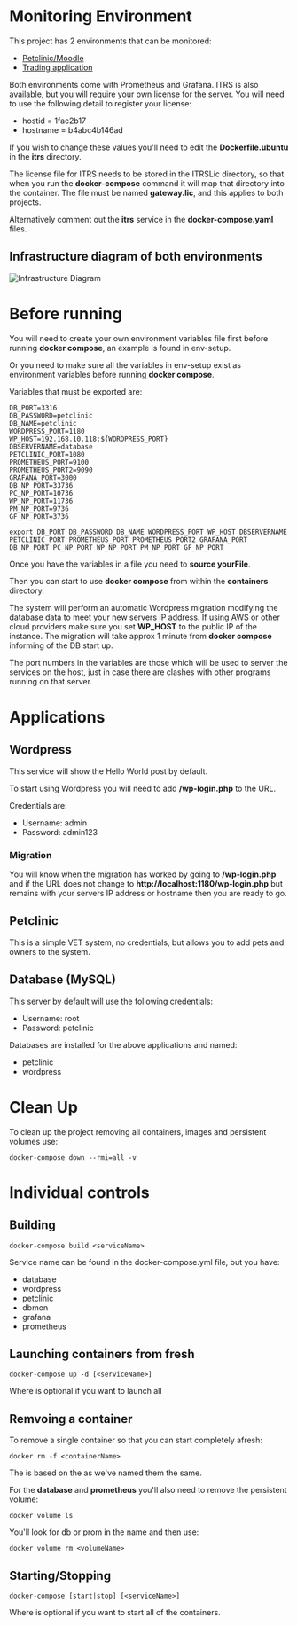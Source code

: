 # Monitoring Environment

This project has 2 environments that can be monitored:

* [Petclinic/Moodle](containers/README.md)
* [Trading application](tradeapp/README.md)

Both environments come with Prometheus and Grafana.
ITRS is also available, but you will require your own license for the server.  You will need to use the following detail to register your license:

* hostid = 1fac2b17
* hostname = b4abc4b146ad

If you wish to change these values you'll need to edit the **Dockerfile.ubuntu** in the **itrs** directory.

The license file for ITRS needs to be stored in the ITRSLic directory, so that when you run the **docker-compose** command it will map that directory into the container.  The file must be named **gateway.lic**, and this applies to both projects.

Alternatively comment out the **itrs** service in the **docker-compose.yaml** files.

## Infrastructure diagram of both environments

![Infrastructure Diagram](infradiagram-docker.png)

# Before running

You will need to create your own environment variables file first before running **docker compose**, an example is found in env-setup.

Or you need to make sure all the variables in env-setup exist as environment variables before running **docker compose**.

Variables that must be exported are:
```
DB_PORT=3316
DB_PASSWORD=petclinic
DB_NAME=petclinic
WORDPRESS_PORT=1180
WP_HOST=192.168.10.118:${WORDPRESS_PORT}
DBSERVERNAME=database
PETCLINIC_PORT=1080
PROMETHEUS_PORT=9100
PROMETHEUS_PORT2=9090
GRAFANA_PORT=3000
DB_NP_PORT=33736
PC_NP_PORT=10736
WP_NP_PORT=11736
PM_NP_PORT=9736
GF_NP_PORT=3736

export DB_PORT DB_PASSWORD DB_NAME WORDPRESS_PORT WP_HOST DBSERVERNAME PETCLINIC_PORT PROMETHEUS_PORT PROMETHEUS_PORT2 GRAFANA_PORT DB_NP_PORT PC_NP_PORT WP_NP_PORT PM_NP_PORT GF_NP_PORT
```

Once you have the variables in a file you need to **source yourFile**.

Then you can start to use **docker compose** from within the **containers** directory.

The system will perform an automatic Wordpress migration modifying the database data to meet your new servers IP address.  If using AWS or other cloud providers make sure you set **WP_HOST** to the public IP of the instance.  The migration will take approx 1 minute from **docker compose** informing of the DB start up.

The port numbers in the variables are those which will be used to server the services on the host, just in case there are clashes with other programs running on that server.

# Applications

## Wordpress

This service will show the Hello World post by default.

To start using Wordpress you will need to add **/wp-login.php** to the URL.

Credentials are:
* Username: admin
* Password: admin123

### Migration

You will know when the migration has worked by going to **/wp-login.php** and if the URL does not change to **http://localhost:1180/wp-login.php** but remains with your servers IP address or hostname then you are ready to go.

## Petclinic

This is a simple VET system, no credentials, but allows you to add pets and owners to the system.

## Database (MySQL)

This server by default will use the following credentials:
* Username: root
* Password: petclinic

Databases are installed for the above applications and named:
* petclinic
* wordpress

# Clean Up

To clean up the project removing all containers, images and persistent volumes use:

```
docker-compose down --rmi=all -v
```

# Individual controls

## Building

```
docker-compose build <serviceName>
```

Service name can be found in the docker-compose.yml file, but you have:
* database
* wordpress
* petclinic
* dbmon
* grafana
* prometheus

## Launching containers from fresh

```
docker-compose up -d [<serviceName>]
```

Where <serviceName> is optional if you want to launch all

## Remvoing a container

To remove a single container so that you can start completely afresh:

```
docker rm -f <containerName>
```

The <containerName> is based on the <serviceName> as we've named them the same.

For the **database** and **prometheus** you'll also need to remove the persistent volume:

```
docker volume ls
```

You'll look for db or prom in the name and then use:

```
docker volume rm <volumeName>
```

## Starting/Stopping

```
docker-compose [start|stop] [<serviceName>]
```

Where <serviceName> is optional if you want to start all of the containers.

